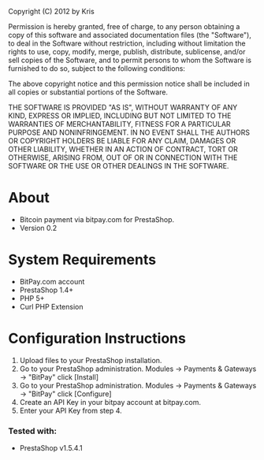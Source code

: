 Copyright (C) 2012 by Kris

Permission is hereby granted, free of charge, to any person obtaining a copy
of this software and associated documentation files (the "Software"), to deal
in the Software without restriction, including without limitation the rights
to use, copy, modify, merge, publish, distribute, sublicense, and/or sell
copies of the Software, and to permit persons to whom the Software is
furnished to do so, subject to the following conditions:

The above copyright notice and this permission notice shall be included in
all copies or substantial portions of the Software.

THE SOFTWARE IS PROVIDED "AS IS", WITHOUT WARRANTY OF ANY KIND, EXPRESS OR
IMPLIED, INCLUDING BUT NOT LIMITED TO THE WARRANTIES OF MERCHANTABILITY,
FITNESS FOR A PARTICULAR PURPOSE AND NONINFRINGEMENT. IN NO EVENT SHALL THE
AUTHORS OR COPYRIGHT HOLDERS BE LIABLE FOR ANY CLAIM, DAMAGES OR OTHER
LIABILITY, WHETHER IN AN ACTION OF CONTRACT, TORT OR OTHERWISE, ARISING FROM,
OUT OF OR IN CONNECTION WITH THE SOFTWARE OR THE USE OR OTHER DEALINGS IN
THE SOFTWARE.

About
=====
	
+ Bitcoin payment via bitpay.com for PrestaShop.
+ Version 0.2
	
System Requirements
===================

+ BitPay.com account
+ PrestaShop 1.4+
+ PHP 5+
+ Curl PHP Extension

Configuration Instructions
==========================

1. Upload files to your PrestaShop installation.
2. Go to your PrestaShop administration. Modules -> Payments & Gateways -> "BitPay" click [Install]
3. Go to your PrestaShop administration. Modules -> Payments & Gateways -> "BitPay" click [Configure]
4. Create an API Key in your bitpay account at bitpay.com.
5. Enter your API Key from step 4.

### Tested with:

+ PrestaShop v1.5.4.1

